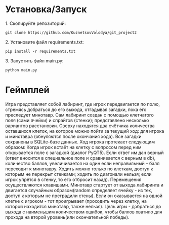 <h1>Установка/Запуск</h1>
1. Скопируйте репозиторий:
<pre><code>git clone https://github.com/KuznetsovVolodya/git_project2</code></pre>
2. Установите файл requirements.txt:
<pre><code>pip install -r requirements.txt</code></pre>
3. Запустить файл main.py:
<pre><code>python main.py</code></pre>

<h1>Геймплей</h1>
Игра представляет собой лабиринт, где игрок передвигается по полю, стремясь добраться до его выхода, отгадывая загадки, пока его преследует минотавр. Сам лабиринт создан с помощью клетчатого поля (сами ячейки) и спрайтов (стенки); представлено несколько вариантов расстановки. Сверху находятся два счётчика количества оставшихся клеток, на которое можно пойти за текущий ход: для игрока и минотавра (обнуляются после окончания хода). Все загадки сохранены в SQLite-базе данных.
Ход игрока протекает следующим образом: Когда игрок встаёт на клетку  с вопросом перед ним открывается поле с загадкой (диалог PyQT5). Если ответ им дан верный (ответ вносится в специальное поле и сравнивается с верным в  db), количество баллов, увеличивается на один если неправильный – балл переходит к минотавру. Ходить можно только по клеткам, доступ к которым не перекрыт стенками; ходить по диагонали нельзя;  если игрок упрётся в стенку, то его отбросит назад). Перемещения осуществляются клавишами.
Минотавр стартует от выхода лабиринта и двигается случайным образом(random определяет ячейку - из тех, доступ к которым не преградили стены). Если он оказывается на одной клетке с игроком - тот проигрывает (проходить через клетку, на которой находится минотавр, также нельзя).
Цель игры - добраться до выхода с наименьшим количеством ошибок, чтобы баллов хватило для прохода на второй уровень(или окончательной победы).
